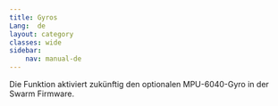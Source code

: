 ```yaml
---
title: Gyros
Lang:  de
layout: category
classes: wide
sidebar:
    nav: manual-de
---
```


Die Funktion aktiviert zukünftig den optionalen MPU-6040-Gyro in der Swarm Firmware.
